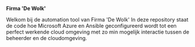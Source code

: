 **Firma 'De Wolk'**

Welkom bij de automation tool van Firma 'De Wolk'
In deze repository staat de code hoe Microsoft Azure en Ansible geconfigureerd wordt tot een perfect werkende cloud omgeving met zo min mogelijk interactie tussen de beheerder en de cloudomgeving.